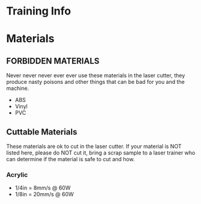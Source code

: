 <!-- TITLE: Laser Cutter -->
<!-- SUBTITLE: The 100W CO2 laser cutter -->

# Training Info

# Materials
## FORBIDDEN MATERIALS
Never never never ever ever use these materials in the laser cutter, they produce nasty poisons and other things that can be bad for you and the machine.

- ABS
- Vinyl
- PVC

## Cuttable Materials
These materials are ok to cut in the laser cutter. If your material is NOT listed here, please do NOT cut it, bring a scrap sample to a laser trainer who can determine if the material is safe to cut and how.

### Acrylic

- 1/4in = 8mm/s @ 60W
- 1/8in = 20mm/s @ 60W